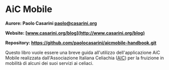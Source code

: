 # AiC Mobile

**Aurore: Paolo Casarini [paolo@casarini.org](mailto:paolo@casarini.org)**

**Website: [www.casarini.org/blog](http://www.casarini.org/blog)**

**Repository: https://github.com/paolocasarini/aicmobile-handbook.git**

Questo libro vuole essere una breve guida all'utilizzo dell'applicazione AiC Mobile realizzata dall'Associazione Italiana Celiachia ([AIC](http://www.celiachia.it)) per la fruizione in mobilità di alcuni dei suoi servizi ai celiaci.

